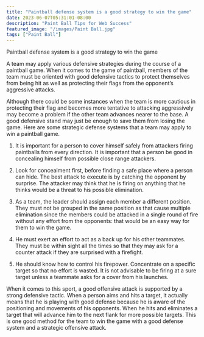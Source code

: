 ```yaml
---
title: "Paintball defense system is a good strategy to win the game"
date: 2023-06-07T05:31:01-08:00
description: "Paint Ball Tips for Web Success"
featured_image: "/images/Paint Ball.jpg"
tags: ["Paint Ball"]
---
```


Paintball defense system is a good strategy to win the game

A team may apply various defensive strategies during the course of a paintball game. When it comes to the game of paintball, members of the team must be oriented with good defensive tactics to protect themselves from being hit as well as protecting their flags from the opponent’s aggressive attacks.

Although there could be some instances when the team is more cautious in protecting their flag and becomes more tentative to attacking aggressively may become a problem if the other team advances nearer to the base. A good defensive stand may just be enough to save them from losing the game. Here are some strategic defense systems that a team may apply to win a paintball game.

1.	It is important for a person to cover himself safely from attackers firing paintballs from every direction. It is important that a person be good in concealing himself from possible close range attackers. 

2.	Look for concealment first, before finding a safe place where a person can hide. The best attack to execute is by catching the opponent by surprise. The attacker may think that he is firing on anything that he thinks would be a threat to his possible elimination. 

3.	As a team, the leader should assign each member a different position. They must not be grouped in the same position as that cause multiple elimination since the members could be attacked in a single round of fire without any effort from the opponents: that would be an easy way for them to win the game. 

4.	He must exert an effort to act as a back up for his other teammates. They must be within sight all the times so that they may ask for a counter attack if they are surprised with a firefight. 

5.	He should know how to control his firepower. Concentrate on a specific target so that no effort is wasted. It is not advisable to be firing at a sure target unless a teammate asks for a cover from his launches.

When it comes to this sport, a good offensive attack is supported by a strong defensive tactic. When a person aims and hits a target, it actually means that he is playing with good defense because he is aware of the positioning and movements of his opponents. When he hits and eliminates a target that will advance him to the next flank for more possible targets. This is one good method for the team to win the game with a good defense system and a strategic offensive attack. 





